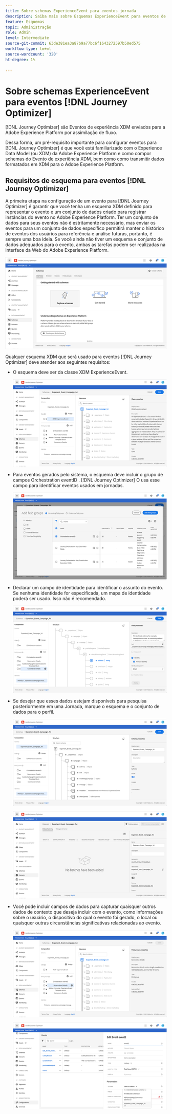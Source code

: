 ```yaml
---
title: Sobre schemas ExperienceEvent para eventos jornada
description: Saiba mais sobre Esquemas ExperienceEvent para eventos de jornada
feature: Esquemas
topic: Administração
role: Admin
level: Intermediate
source-git-commit: 63de381ea3a87b9a77bc6f1643272597b50ed575
workflow-type: tm+mt
source-wordcount: '320'
ht-degree: 1%

---
```


# Sobre schemas ExperienceEvent para eventos [!DNL Journey Optimizer]

[!DNL Journey Optimizer] são Eventos de experiência XDM enviados para a Adobe Experience Platform por assimilação de fluxo.

Dessa forma, um pré-requisito importante para configurar eventos para [!DNL Journey Optimizer] é que você está familiarizado com o Experience Data Model (ou XDM) da Adobe Experience Platform e como compor schemas do Evento de experiência XDM, bem como como transmitir dados formatados em XDM para o Adobe Experience Platform.

## Requisitos de esquema para eventos [!DNL Journey Optimizer]

A primeira etapa na configuração de um evento para [!DNL Journey Optimizer] é garantir que você tenha um esquema XDM definido para representar o evento e um conjunto de dados criado para registrar instâncias do evento no Adobe Experience Platform. Ter um conjunto de dados para seus eventos não é estritamente necessário, mas enviar os eventos para um conjunto de dados específico permitirá manter o histórico de eventos dos usuários para referência e análise futuras, portanto, é sempre uma boa ideia. Se você ainda não tiver um esquema e conjunto de dados adequados para o evento, ambas as tarefas podem ser realizadas na interface da Web do Adobe Experience Platform.

![](../assets/schema1.png)

Qualquer esquema XDM que será usado para eventos [!DNL Journey Optimizer] deve atender aos seguintes requisitos:

* O esquema deve ser da classe XDM ExperienceEvent.

   ![](../assets/schema2.png)

* Para eventos gerados pelo sistema, o esquema deve incluir o grupo de campos Orchestration eventID . [!DNL Journey Optimizer] O usa esse campo para identificar eventos usados em jornadas.

   ![](../assets/schema3.png)

* Declarar um campo de identidade para identificar o assunto do evento. Se nenhuma identidade for especificada, um mapa de identidade poderá ser usado. Isso não é recomendado.

   ![](../assets/schema4.png)

* Se desejar que esses dados estejam disponíveis para pesquisa posteriormente em uma Jornada, marque o esquema e o conjunto de dados para o perfil.

   ![](../assets/schema5.png)

   ![](../assets/schema6.png)

* Você pode incluir campos de dados para capturar quaisquer outros dados de contexto que deseja incluir com o evento, como informações sobre o usuário, o dispositivo do qual o evento foi gerado, o local ou quaisquer outras circunstâncias significativas relacionadas ao evento.

   ![](../assets/schema7.png)

   ![](../assets/schema8.png)
